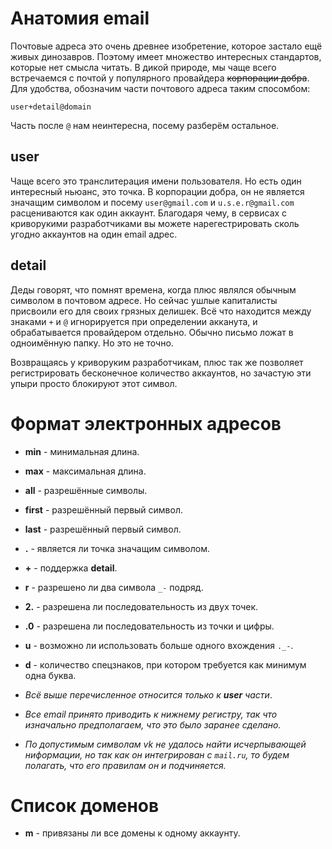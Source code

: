 # Анатомия email

Почтовые адреса это очень древнее изобретение, которое застало ещё живых динозавров. Поэтому имеет множество интересных
стандартов, которые нет смысла читать.
В дикой природе, мы чаще всего встречаемся с почтой у популярного провайдера ~~корпорации добра~~. Для удобства, обозначим части почтового адреса таким спосомбом:

`user+detail@domain`

Часть после `@` нам неинтересна, посему разберём остальное.

## user

Чаще всего это транслитерация имени пользователя. Но есть один интересный ньюанс, это точка.
В корпорации добра, он не является значащим символом и посему `user@gmail.com` и `u.s.e.r@gmail.com` расцениваются как один аккаунт.
Благодаря чему, в сервисах с криворукими разработчиками вы можете нарегестрировать сколь угодно аккаунтов на один email адрес.

## detail

Деды говорят, что помнят времена, когда плюс являлся обычным символом в почтовом адресе. Но сейчас ушлые капиталисты присвоили его для своих грязных делишек.
Всё что находится между знаками `+` и `@` игнорируется при определении акканута, и обрабатывается провайдером отдельно. Обычно письмо ложат в одноимённую папку. Но это не точно.

Возвращаясь у криворуким разработчикам, плюс так же позволяет регистрировать бесконечное количество аккаунтов, но зачастую эти упыри просто блокируют этот символ.

# Формат электронных адресов

- **min** - минимальная длина.
- **max** - максимальная длина.
- **all** - разрешённые символы.
- **first** - разрешённый первый символ.
- **last** - разрешённый первый символ.
- **.** - является ли точка значащим символом.
- **+** - поддержка **detail**.
- **r** - разрешено ли два символа `_-` подряд.
- **2.** - разрешена ли последовательность из двух точек.
- **.0** - разрешена ли последовательность из точки и цифры.
- **u** - возможно ли использовать больше одного вхождения `._-`.
- **d** - количество спецзнаков, при котором требуется как минимум одна буква.


- *Всё выше перечисленное относится только к **user** части*.
- *Все email принято приводить к нижнему регистру, так что изначально предполагаем, что это было заранее сделано.*
- *По допустимым символам vk не удалось найти исчерпывающей ниформации, но так как он интегрирован с `mail.ru`, то будем
  полагать, что его правилам он и подчиняется.*

# Список доменов

- **m** - привязаны ли все домены к одному аккаунту.

